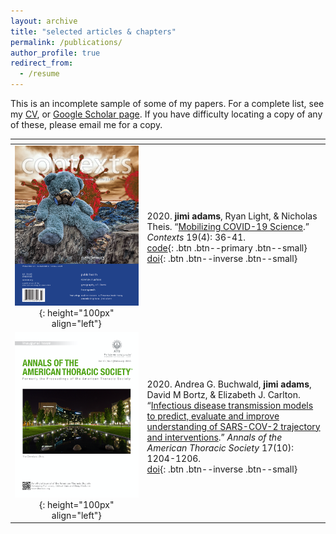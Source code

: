 ```yaml
---
layout: archive
title: "selected articles & chapters"
permalink: /publications/
author_profile: true
redirect_from:
  - /resume
---
```

This is an incomplete sample of some of my papers. For a complete list, see my [CV](/cv/), or [Google Scholar page](https://scholar.google.com/citations?user=G-u6TvEAAAAJ). If you have difficulty locating a copy of any of these, please email me for a copy.

| <!-- -->    | <!-- -->    |
| :-: | :------------ |
|![](../images/ctx.png){: height="100px" align="left"} | 2020. **jimi adams**, Ryan Light, & Nicholas Theis. “[Mobilizing COVID-19 Science](https://jimiadams.github.io/Contexts_PubMed/).” *Contexts* 19(4): 36-41. <br> [code](https://github.com/jimiadams/Contexts_PubMed){: .btn .btn--primary .btn--small} [doi](https://doi.org/10.1177/1536504220977933){: .btn .btn--inverse .btn--small}|
|![](../images/aats.png){: height="100px" align="left"} | 2020. Andrea G. Buchwald, **jimi adams**, David M Bortz, & Elizabeth J. Carlton. “[Infectious disease transmission models to predict, evaluate and improve understanding of SARS-COV-2 trajectory and interventions](https://www.atsjournals.org/doi/full/10.1513/AnnalsATS.202005-501PS).” *Annals of the American Thoracic Society* 17(10): 1204-1206. <br> [doi](https://doi.org/10.1513/AnnalsATS.202005-501PS){: .btn .btn--inverse .btn--small}|

